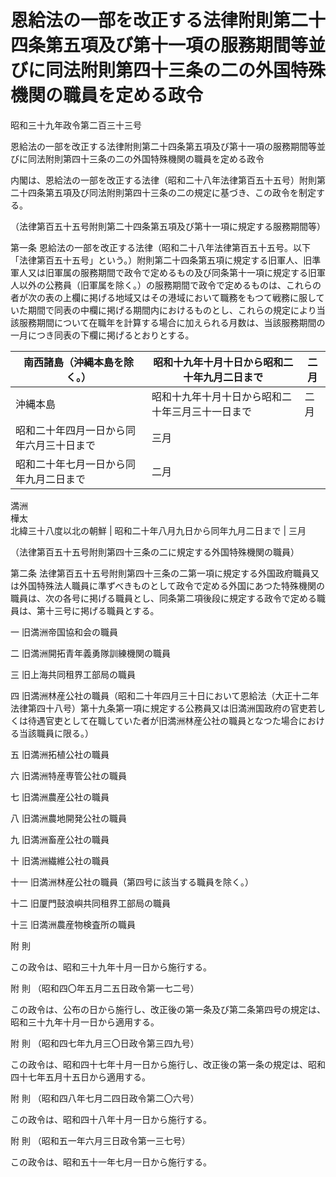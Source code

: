 # 恩給法の一部を改正する法律附則第二十四条第五項及び第十一項の服務期間等並びに同法附則第四十三条の二の外国特殊機関の職員を定める政令

昭和三十九年政令第二百三十三号

恩給法の一部を改正する法律附則第二十四条第五項及び第十一項の服務期間等並びに同法附則第四十三条の二の外国特殊機関の職員を定める政令

内閣は、恩給法の一部を改正する法律（昭和二十八年法律第百五十五号）附則第二十四条第五項及び同法附則第四十三条の二の規定に基づき、この政令を制定する。

（法律第百五十五号附則第二十四条第五項及び第十一項に規定する服務期間等）

第一条 恩給法の一部を改正する法律（昭和二十八年法律第百五十五号。以下「法律第百五十五号」という。）附則第二十四条第五項に規定する旧軍人、旧準軍人又は旧軍属の服務期間で政令で定めるもの及び同条第十一項に規定する旧軍人以外の公務員（旧軍属を除く。）の服務期間で政令で定めるものは、これらの者が次の表の上欄に掲げる地域又はその港域において職務をもつて戦務に服していた期間で同表の中欄に掲げる期間内におけるものとし、これらの規定により当該服務期間について在職年を計算する場合に加えられる月数は、当該服務期間の一月につき同表の下欄に掲げるとおりとする。

南西諸島（沖縄本島を除く。） | 昭和十九年十月十日から昭和二十年九月二日まで | 二月  
---|---|---  
沖縄本島 | 昭和十九年十月十日から昭和二十年三月三十一日まで | 二月  
昭和二十年四月一日から同年六月三十日まで | 三月  
昭和二十年七月一日から同年九月二日まで | 二月  
満洲  
樺太  
北緯三十八度以北の朝鮮 | 昭和二十年八月九日から同年九月二日まで | 三月  
  
（法律第百五十五号附則第四十三条の二に規定する外国特殊機関の職員）

第二条 法律第百五十五号附則第四十三条の二第一項に規定する外国政府職員又は外国特殊法人職員に準ずべきものとして政令で定める外国にあつた特殊機関の職員は、次の各号に掲げる職員とし、同条第二項後段に規定する政令で定める職員は、第十三号に掲げる職員とする。

一 旧満洲帝国協和会の職員

二 旧満洲開拓青年義勇隊訓練機関の職員

三 旧上海共同租界工部局の職員

四 旧満洲林産公社の職員（昭和二十年四月三十日において恩給法（大正十二年法律第四十八号）第十九条第一項に規定する公務員又は旧満洲国政府の官吏若しくは待遇官吏として在職していた者が旧満洲林産公社の職員となつた場合における当該職員に限る。）

五 旧満洲拓植公社の職員

六 旧満洲特産専管公社の職員

七 旧満洲農産公社の職員

八 旧満洲農地開発公社の職員

九 旧満洲畜産公社の職員

十 旧満洲繊維公社の職員

十一 旧満洲林産公社の職員（第四号に該当する職員を除く。）

十二 旧厦門鼓浪嶼共同租界工部局の職員

十三 旧満洲農産物検査所の職員

附 則

この政令は、昭和三十九年十月一日から施行する。

附 則 （昭和四〇年五月二五日政令第一七二号）

この政令は、公布の日から施行し、改正後の第一条及び第二条第四号の規定は、昭和三十九年十月一日から適用する。

附 則 （昭和四七年九月三〇日政令第三四九号）

この政令は、昭和四十七年十月一日から施行し、改正後の第一条の規定は、昭和四十七年五月十五日から適用する。

附 則 （昭和四八年七月二四日政令第二〇六号）

この政令は、昭和四十八年十月一日から施行する。

附 則 （昭和五一年六月三日政令第一三七号）

この政令は、昭和五十一年七月一日から施行する。
